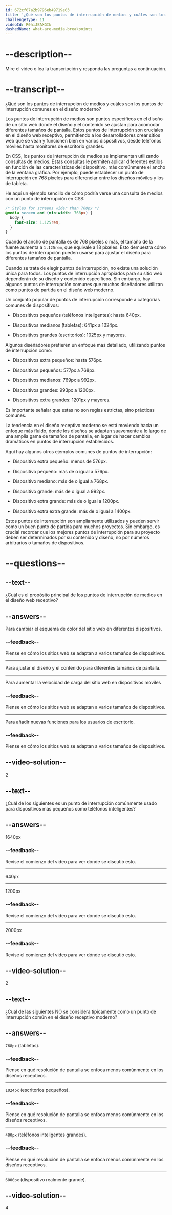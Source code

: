 ```yaml
---
id: 672cf07a2b9796eb49719e03
title: '¿Qué son los puntos de interrupción de medios y cuáles son los puntos de interrupción comunes en el diseño moderno?'
challengeType: 11
videoId: R0hiJEAXGIk
dashedName: what-are-media-breakpoints
---
```


# --description--

Mire el video o lea la transcripción y responda las preguntas a continuación.

# --transcript--

¿Qué son los puntos de interrupción de medios y cuáles son los puntos de interrupción comunes en el diseño moderno?

Los puntos de interrupción de medios son puntos específicos en el diseño de un sitio web donde el diseño y el contenido se ajustan para acomodar diferentes tamaños de pantalla. Estos puntos de interrupción son cruciales en el diseño web receptivo, permitiendo a los desarrolladores crear sitios web que se vean y funcionen bien en varios dispositivos, desde teléfonos móviles hasta monitores de escritorio grandes.

En CSS, los puntos de interrupción de medios se implementan utilizando consultas de medios. Estas consultas le permiten aplicar diferentes estilos en función de las características del dispositivo, más comúnmente el ancho de la ventana gráfica. Por ejemplo, puede establecer un punto de interrupción en 768 píxeles para diferenciar entre los diseños móviles y los de tableta.

He aquí un ejemplo sencillo de cómo podría verse una consulta de medios con un punto de interrupción en CSS:

```css
/* Styles for screens wider than 768px */
@media screen and (min-width: 768px) {
  body {
    font-size: 1.125rem;
  }
}
```

Cuando el ancho de pantalla es de 768 píxeles o más, el tamaño de la fuente aumenta a `1.125rem`, que equivale a 18 píxeles. Esto demuestra cómo los puntos de interrupción pueden usarse para ajustar el diseño para diferentes tamaños de pantalla.

Cuando se trata de elegir puntos de interrupción, no existe una solución única para todos. Los puntos de interrupción apropiados para su sitio web dependerán de su diseño y contenido específicos. Sin embargo, hay algunos puntos de interrupción comunes que muchos diseñadores utilizan como puntos de partida en el diseño web moderno.

Un conjunto popular de puntos de interrupción corresponde a categorías comunes de dispositivos:

- Dispositivos pequeños (teléfonos inteligentes): hasta 640px.

- Dispositivos medianos (tabletas): 641px a 1024px.

- Dispositivos grandes (escritorios): 1025px y mayores.

Algunos diseñadores prefieren un enfoque más detallado, utilizando puntos de interrupción como:

- Dispositivos extra pequeños: hasta 576px.

- Dispositivos pequeños: 577px a 768px.

- Dispositivos medianos: 769px a 992px.

- Dispositivos grandes: 993px a 1200px.

- Dispositivos extra grandes: 1201px y mayores.

Es importante señalar que estas no son reglas estrictas, sino prácticas comunes.

La tendencia en el diseño receptivo moderno se está moviendo hacia un enfoque más fluido, donde los diseños se adaptan suavemente a lo largo de una amplia gama de tamaños de pantalla, en lugar de hacer cambios dramáticos en puntos de interrupción establecidos.

Aquí hay algunos otros ejemplos comunes de puntos de interrupción:

- Dispositivo extra pequeño: menos de 576px.

- Dispositivo pequeño: más de o igual a 576px.

- Dispositivo mediano: más de o igual a 768px.

- Dispositivo grande: más de o igual a 992px.

- Dispositivo extra grande: más de o igual a 1200px.

- Dispositivo extra extra grande: más de o igual a 1400px.

Estos puntos de interrupción son ampliamente utilizados y pueden servir como un buen punto de partida para muchos proyectos. Sin embargo, es crucial recordar que los mejores puntos de interrupción para su proyecto deben ser determinados por su contenido y diseño, no por números arbitrarios o tamaños de dispositivos.

# --questions--

## --text--

¿Cuál es el propósito principal de los puntos de interrupción de medios en el diseño web receptivo?

## --answers--

Para cambiar el esquema de color del sitio web en diferentes dispositivos.

### --feedback--

Piense en cómo los sitios web se adaptan a varios tamaños de dispositivos.

---

Para ajustar el diseño y el contenido para diferentes tamaños de pantalla.

---

Para aumentar la velocidad de carga del sitio web en dispositivos móviles

### --feedback--

Piense en cómo los sitios web se adaptan a varios tamaños de dispositivos.

---

Para añadir nuevas funciones para los usuarios de escritorio.

### --feedback--

Piense en cómo los sitios web se adaptan a varios tamaños de dispositivos.

## --video-solution--

2

## --text--

¿Cuál de los siguientes es un punto de interrupción comúnmente usado para dispositivos más pequeños como teléfonos inteligentes?

## --answers--

1640px

### --feedback--

Revise el comienzo del video para ver dónde se discutió esto.

---

640px

---

1200px

### --feedback--

Revise el comienzo del video para ver dónde se discutió esto.

---

2000px

### --feedback--

Revise el comienzo del video para ver dónde se discutió esto.

## --video-solution--

2

## --text--

¿Cuál de las siguientes NO se considera típicamente como un punto de interrupción común en el diseño receptivo moderno?

## --answers--

`768px` (tabletas).

### --feedback--

Piense en qué resolución de pantalla se enfoca menos comúnmente en los diseños receptivos.

---

`1024px` (escritorios pequeños).

### --feedback--

Piense en qué resolución de pantalla se enfoca menos comúnmente en los diseños receptivos.

---

`480px` (teléfonos inteligentes grandes).

### --feedback--

Piense en qué resolución de pantalla se enfoca menos comúnmente en los diseños receptivos.

---

`6000px` (dispositivo realmente grande).

## --video-solution--

4
